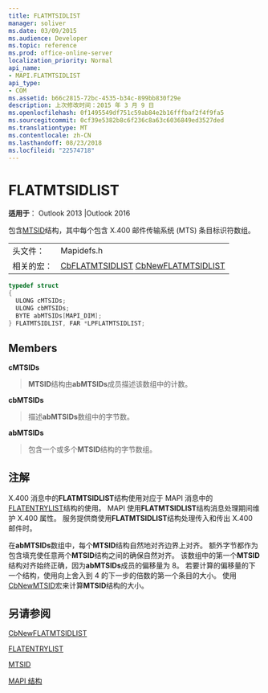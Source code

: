 ```yaml
---
title: FLATMTSIDLIST
manager: soliver
ms.date: 03/09/2015
ms.audience: Developer
ms.topic: reference
ms.prod: office-online-server
localization_priority: Normal
api_name:
- MAPI.FLATMTSIDLIST
api_type:
- COM
ms.assetid: b66c2815-72bc-4535-b34c-899bb830f29e
description: 上次修改时间：2015 年 3 月 9 日
ms.openlocfilehash: 0f1495549df751c59ab84e2b16fffbaf2f4f9fa5
ms.sourcegitcommit: 0cf39e5382b8c6f236c8a63c6036849ed3527ded
ms.translationtype: MT
ms.contentlocale: zh-CN
ms.lasthandoff: 08/23/2018
ms.locfileid: "22574718"
---
```

# <a name="flatmtsidlist"></a>FLATMTSIDLIST

  
  
**适用于**： Outlook 2013 |Outlook 2016 
  
包含[MTSID](mtsid.md)结构，其中每个包含 X.400 邮件传输系统 (MTS) 条目标识符数组。 
  
|||
|:-----|:-----|
|头文件：  <br/> |Mapidefs.h  <br/> |
|相关的宏：  <br/> |[CbFLATMTSIDLIST](cbflatmtsidlist.md) [CbNewFLATMTSIDLIST](cbnewflatmtsidlist.md) <br/> |
   
```cpp
typedef struct
{
  ULONG cMTSIDs;
  ULONG cbMTSIDs;
  BYTE abMTSIDs[MAPI_DIM];
} FLATMTSIDLIST, FAR *LPFLATMTSIDLIST;

```

## <a name="members"></a>Members

 **cMTSIDs**
  
> **MTSID**结构由**abMTSIDs**成员描述该数组中的计数。 
    
 **cbMTSIDs**
  
> 描述**abMTSIDs**数组中的字节数。
    
 **abMTSIDs**
  
> 包含一个或多个**MTSID**结构的字节数组。 
    
## <a name="remarks"></a>注解

X.400 消息中的**FLATMTSIDLIST**结构使用对应于 MAPI 消息中的[FLATENTRYLIST](flatentrylist.md)结构的使用。 MAPI 使用**FLATMTSIDLIST**结构消息处理期间维护 X.400 属性。 服务提供商使用**FLATMTSIDLIST**结构处理传入和传出 X.400 邮件时。 
  
在**abMTSIDs**数组中，每个**MTSID**结构自然地对齐边界上对齐。 额外字节都作为包含填充使任意两个**MTSID**结构之间的确保自然对齐。 该数组中的第一个**MTSID**结构对齐始终正确，因为**abMTSIDs**成员的偏移量为 8。 若要计算的偏移量的下一个结构，使用向上舍入到 4 的下一步的倍数的第一个条目的大小。 使用[CbNewMTSID](cbnewmtsid.md)宏来计算**MTSID**结构的大小。 
  
## <a name="see-also"></a>另请参阅



[CbNewFLATMTSIDLIST](cbnewflatmtsidlist.md)
  
[FLATENTRYLIST](flatentrylist.md)
  
[MTSID](mtsid.md)


[MAPI 结构](mapi-structures.md)

